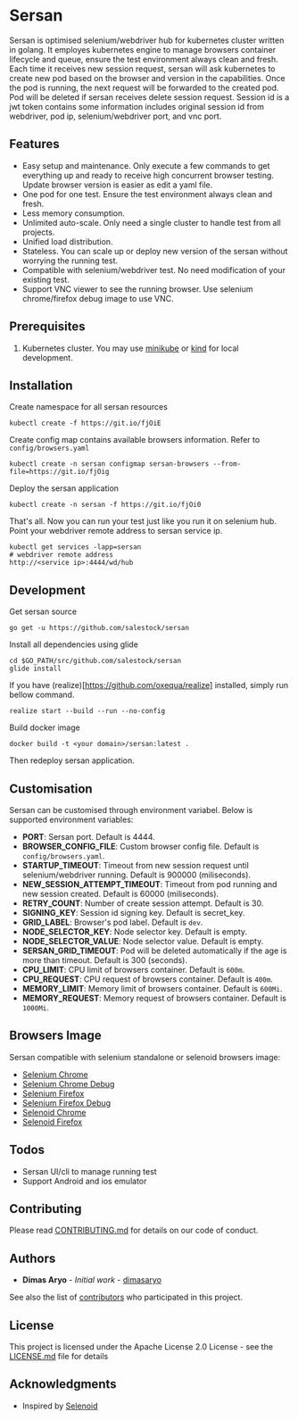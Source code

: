 # Sersan

Sersan is optimised selenium/webdriver hub for kubernetes cluster written in golang. It employes kubernetes engine to manage browsers container lifecycle and queue, ensure the test environment always clean and fresh.
Each time it receives new session request, sersan will ask kubernetes to create new pod based on the browser and version in the capabilities. Once the pod is running, the next request will be forwarded to the created pod. Pod will be deleted if sersan receives delete session request.
Session id is a jwt token contains some information includes original session id from webdriver, pod ip, selenium/webdriver port, and vnc port.

## Features

- Easy setup and maintenance. Only execute a few commands to get everything up and ready to receive high concurrent browser testing. Update browser version is easier as edit a yaml file.
- One pod for one test. Ensure the test environment always clean and fresh.
- Less memory consumption.
- Unlimited auto-scale. Only need a single cluster to handle test from all projects.
- Unified load distribution.
- Stateless. You can scale up or deploy new version of the sersan without worrying the running test.
- Compatible with selenium/webdriver test. No need modification of your existing test.
- Support VNC viewer to see the running browser. Use selenium chrome/firefox debug image to use VNC.


## Prerequisites

1. Kubernetes cluster. You may use [minikube](https://github.com/kubernetes/minikube) or [kind](https://github.com/kubernetes-sigs/kind) for local development.


## Installation

Create namespace for all sersan resources
```
kubectl create -f https://git.io/fjOiE
```

Create config map contains available browsers information. Refer to `config/browsers.yaml`
```
kubectl create -n sersan configmap sersan-browsers --from-file=https://git.io/fjOig
```

Deploy the sersan application
```
kubectl create -n sersan -f https://git.io/fjOi0
```

That's all. Now you can run your test just like you run it on selenium hub. Point your webdriver remote address to sersan service ip.
```
kubectl get services -lapp=sersan
# webdriver remote address
http://<service ip>:4444/wd/hub
```


## Development

Get sersan source
```
go get -u https://github.com/salestock/sersan
```

Install all dependencies using glide
```
cd $GO_PATH/src/github.com/salestock/sersan
glide install
```

If you have (realize)[https://github.com/oxequa/realize] installed, simply run bellow command.
```
realize start --build --run --no-config
```

Build docker image
```
docker build -t <your domain>/sersan:latest .
```

Then redeploy sersan application.


## Customisation

Sersan can be customised through environment variabel. Below is supported environment variables:
- **PORT**: Sersan port. Default is 4444.
- **BROWSER_CONFIG_FILE**: Custom browser config file. Default is `config/browsers.yaml`.
- **STARTUP_TIMEOUT**: Timeout from new session request until selenium/webdriver running. Default is 900000 (miliseconds).
- **NEW_SESSION_ATTEMPT_TIMEOUT**: Timeout from pod running and new session created. Default is 60000 (miliseconds).
- **RETRY_COUNT**: Number of create session attempt. Default is 30.
- **SIGNING_KEY**: Session id signing key. Default is secret_key.
- **GRID_LABEL**: Browser's pod label. Default is `dev`.
- **NODE_SELECTOR_KEY**: Node selector key. Default is empty.
- **NODE_SELECTOR_VALUE**: Node selector value. Default is empty.
- **SERSAN_GRID_TIMEOUT**: Pod will be deleted automatically if the age is more than timeout. Default is 300 (seconds).
- **CPU_LIMIT**: CPU limit of browsers container. Default is `600m`.
- **CPU_REQUEST**: CPU request of browsers container. Default is `400m`.
- **MEMORY_LIMIT**: Memory limit of browsers container. Default is `600Mi`.
- **MEMORY_REQUEST**: Memory request of browsers container. Default is `1000Mi`.


## Browsers Image

Sersan compatible with selenium standalone or selenoid browsers image:
- [Selenium Chrome](https://hub.docker.com/r/selenium/standalone-chrome)
- [Selenium Chrome Debug](https://hub.docker.com/r/selenium/standalone-chrome-debug)
- [Selenium Firefox](https://hub.docker.com/r/selenium/standalone-firefox)
- [Selenium Firefox Debug](https://hub.docker.com/r/selenium/standalone-firefox-debug)
- [Selenoid Chrome](https://hub.docker.com/r/selenoid/chrome)
- [Selenoid Firefox](https://hub.docker.com/r/selenoid/firefox)


## Todos

- Sersan UI/cli to manage running test
- Support Android and ios emulator


## Contributing

Please read [CONTRIBUTING.md](https://github.com/salestock/sersan/CONTRIBUTING.md) for details on our code of conduct.


## Authors

* **Dimas Aryo** - *Initial work* - [dimasaryo](https://github.com/dimasaryo)

See also the list of [contributors](https://github.com/salestock/sersan/contributors) who participated in this project.


## License

This project is licensed under the Apache License 2.0 License - see the [LICENSE.md](LICENSE.md) file for details


## Acknowledgments

* Inspired by [Selenoid](https://github.com/aerokube/selenoid)

